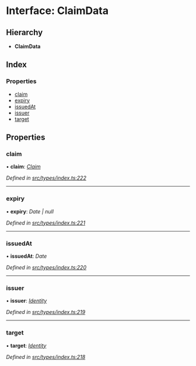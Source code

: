 # Interface: ClaimData

## Hierarchy

* **ClaimData**

## Index

### Properties

* [claim](claimdata.md#claim)
* [expiry](claimdata.md#expiry)
* [issuedAt](claimdata.md#issuedat)
* [issuer](claimdata.md#issuer)
* [target](claimdata.md#target)

## Properties

###  claim

• **claim**: *[Claim](../globals.md#claim)*

*Defined in [src/types/index.ts:222](https://github.com/PolymathNetwork/polymesh-sdk/blob/90db508/src/types/index.ts#L222)*

___

###  expiry

• **expiry**: *Date | null*

*Defined in [src/types/index.ts:221](https://github.com/PolymathNetwork/polymesh-sdk/blob/90db508/src/types/index.ts#L221)*

___

###  issuedAt

• **issuedAt**: *Date*

*Defined in [src/types/index.ts:220](https://github.com/PolymathNetwork/polymesh-sdk/blob/90db508/src/types/index.ts#L220)*

___

###  issuer

• **issuer**: *[Identity](../classes/identity.md)*

*Defined in [src/types/index.ts:219](https://github.com/PolymathNetwork/polymesh-sdk/blob/90db508/src/types/index.ts#L219)*

___

###  target

• **target**: *[Identity](../classes/identity.md)*

*Defined in [src/types/index.ts:218](https://github.com/PolymathNetwork/polymesh-sdk/blob/90db508/src/types/index.ts#L218)*
